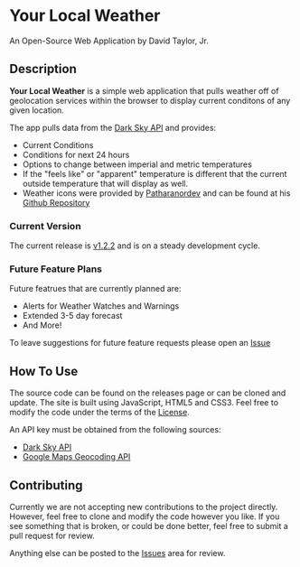 # Your Local Weather

An Open-Source Web Application by David Taylor, Jr.

## Description

**Your Local Weather** is a simple web application that pulls weather off of geolocation services within the browser to display current conditons of any given location.

The app pulls data from the [Dark Sky API](http://darksky.net/dev) and provides:

- Current Conditions
- Conditions for next 24 hours
- Options to change between imperial and metric temperatures
- If the "feels like" or "apparent" temperature is different that the current outside temperature that will display as well.
- Weather icons were provided by [Patharanordev](https://github.com/patharanordev) and can be found at his [Github Repository](https://github.com/patharanordev/weather-icon-animated)

### Current Version

The current release is [v1.2.2](https://github.com/davidtaylorjr/local-weather-webapp/releases/latest) and is on a steady development cycle.


### Future Feature Plans

Future featrues that are currently planned are:

- Alerts for Weather Watches and Warnings
- Extended 3-5 day forecast
- And More!

To leave suggestions for future feature requests please open an [Issue](https://github.com/davidtaylorjr/local-weather-webapp/issues)


## How To Use

The source code can be found on the releases page or can be cloned and update. The site is built using JavaScript, HTML5 and CSS3. Feel free to modify the code under the terms of the [License](https://github.com/davidtaylorjr/local-weather-webapp/blob/master/LICENSE.txt).

An API key must be obtained from the following sources:

- [Dark Sky API](https://darksky.net/dev/register)
- [Google Maps Geocoding API](https://developers.google.com/maps/documentation/geocoding/start)

## Contributing

Currently we are not accepting new contributions to the project directly. However, feel free to clone and modify the code however you like.  If you see something that is broken, or could be done better, feel free to submit a pull request for review.

Anything else can be posted to the [Issues](https://github.com/davidtaylorjr/local-weather-webapp/issues) area for review.